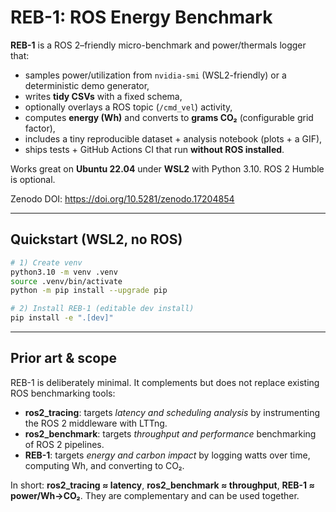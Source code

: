 # REB-1: ROS Energy Benchmark

**REB-1** is a ROS 2–friendly micro-benchmark and power/thermals logger that:
- samples power/utilization from `nvidia-smi` (WSL2-friendly) or a deterministic demo generator,
- writes **tidy CSVs** with a fixed schema,
- optionally overlays a ROS topic (`/cmd_vel`) activity,
- computes **energy (Wh)** and converts to **grams CO₂** (configurable grid factor),
- includes a tiny reproducible dataset + analysis notebook (plots + a GIF),
- ships tests + GitHub Actions CI that run **without ROS installed**.

Works great on **Ubuntu 22.04** under **WSL2** with Python 3.10. ROS 2 Humble is optional.

Zenodo DOI: https://doi.org/10.5281/zenodo.17204854

---

## Quickstart (WSL2, no ROS)

```bash
# 1) Create venv
python3.10 -m venv .venv
source .venv/bin/activate
python -m pip install --upgrade pip

# 2) Install REB-1 (editable dev install)
pip install -e ".[dev]"
```

---

## Prior art & scope

REB-1 is deliberately minimal. It complements but does not replace existing ROS benchmarking tools:

- **ros2_tracing**: targets *latency and scheduling analysis* by instrumenting the ROS 2 middleware with LTTng.  
- **ros2_benchmark**: targets *throughput and performance* benchmarking of ROS 2 pipelines.  
- **REB-1**: targets *energy and carbon impact* by logging watts over time, computing Wh, and converting to CO₂.

In short: **ros2_tracing ≈ latency**, **ros2_benchmark ≈ throughput**, **REB-1 ≈ power/Wh→CO₂**. They are complementary and can be used together.
